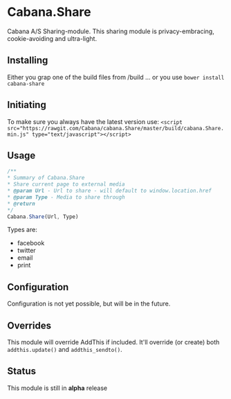 # Cabana.Share

Cabana A/S Sharing-module.
This sharing module is privacy-embracing, cookie-avoiding and ultra-light.

## Installing
Either you grap one of the build files from /build
... or you use `bower install cabana-share`

## Initiating
To make sure you always have the latest version use:
```<script src="https://rawgit.com/Cabana/cabana.Share/master/build/cabana.Share.min.js" type="text/javascript"></script>```

## Usage
```javascript
/**
* Summary of Cabana.Share
* Share current page to external media
* @param Url - Url to share - will default to window.location.href
* @param Type - Media to share through
* @return
*/
Cabana.Share(Url, Type)
```

Types are:

- facebook
- twitter
- email
- print


## Configuration
Configuration is not yet possible, but will be in the future.


## Overrides
This module will override AddThis if included.
It'll override (or create) both `addthis.update()` and `addthis_sendto()`.

## Status
This module is still in **alpha** release